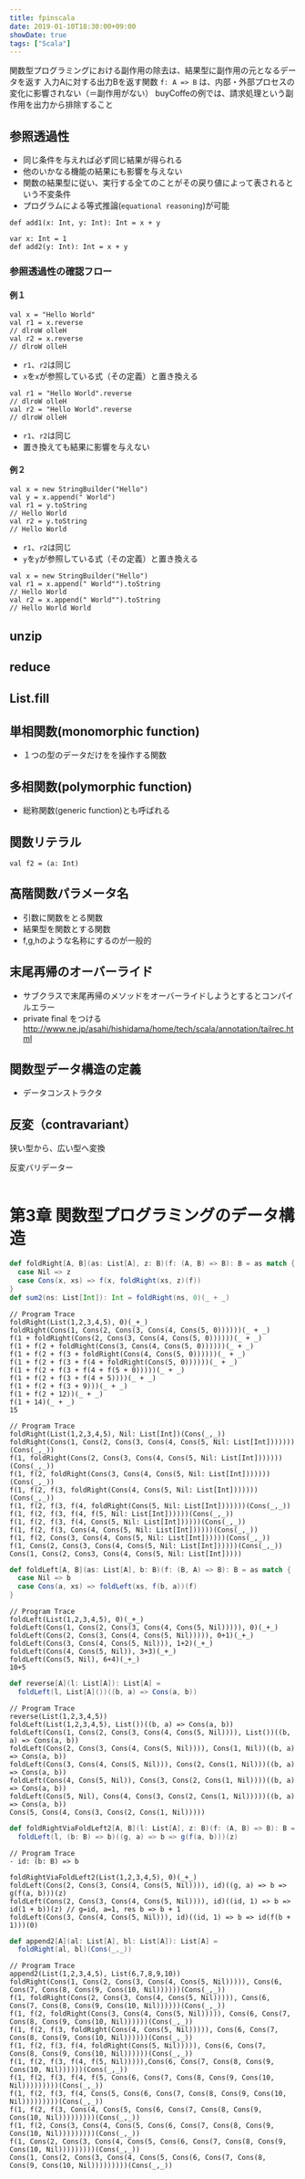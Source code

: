```yaml
---
title: fpinscala
date: 2019-01-10T18:30:00+09:00
showDate: true
tags: ["Scala"]
---
```


関数型プログラミングにおける副作用の除去は、結果型に副作用の元となるデータを返す
入力Aに対する出力Bを返す関数 `f: A => B` は、内部・外部プロセスの変化に影響されない（＝副作用がない）
buyCoffeの例では、請求処理という副作用を出力から排除すること

## 参照透過性
- 同じ条件を与えれば必ず同じ結果が得られる
- 他のいかなる機能の結果にも影響を与えない
- 関数の結果型に従い、実行する全てのことがその戻り値によって表されるという不変条件
- プログラムによる等式推論(`equational reasoning`)が可能

```
def add1(x: Int, y: Int): Int = x + y
```

```
var x: Int = 1
def add2(y: Int): Int = x + y
```

### 参照透過性の確認フロー
#### 例１
```
val x = "Hello World"
val r1 = x.reverse
// dlroW olleH
val r2 = x.reverse
// dlroW olleH
```
- `r1`、`r2`は同じ
- `x`を`x`が参照している式（その定義）と置き換える
```
val r1 = "Hello World".reverse
// dlroW olleH
val r2 = "Hello World".reverse
// dlroW olleH
```
- `r1`、`r2`は同じ
- 置き換えても結果に影響を与えない

#### 例２
```
val x = new StringBuilder("Hello")
val y = x.append(" World")
val r1 = y.toString
// Hello World
val r2 = y.toString
// Hello World
```
- `r1`、`r2`は同じ
- `y`を`y`が参照している式（その定義）と置き換える
```
val x = new StringBuilder("Hello")
val r1 = x.append(" World"").toString
// Hello World
val r2 = x.append(" World"").toString
// Hello World World
```

## unzip

## reduce

## List.fill

## 単相関数(monomorphic function)
- １つの型のデータだけをを操作する関数

## 多相関数(polymorphic function)
- 総称関数(generic function)とも呼ばれる

## 関数リテラル
```
val f2 = (a: Int)
```

## 高階関数パラメータ名

- 引数に関数をとる関数
- 結果型を関数とする関数
- f,g,hのような名称にするのが一般的

## 末尾再帰のオーバーライド
- サブクラスで末尾再帰のメソッドをオーバーライドしようとするとコンパイルエラー
- private final をつける
http://www.ne.jp/asahi/hishidama/home/tech/scala/annotation/tailrec.html

## 関数型データ構造の定義
- データコンストラクタ


## 反変（contravariant）
狭い型から、広い型へ変換

反変バリデーター

```
```

# 第3章 関数型プログラミングのデータ構造

```Scala
def foldRight[A, B](as: List[A], z: B)(f: (A, B) => B): B = as match {
  case Nil => z
  case Cons(x, xs) => f(x, foldRight(xs, z)(f))
}
def sum2(ns: List[Int]): Int = foldRight(ns, 0)(_ + _)
```

```
// Program Trace
foldRight(List(1,2,3,4,5), 0)(_+_)
foldRight(Cons(1, Cons(2, Cons(3, Cons(4, Cons(5, 0))))))(_ + _)
f(1 + foldRight(Cons(2, Cons(3, Cons(4, Cons(5, 0))))))(_ + _)
f(1 + f(2 + foldRight(Cons(3, Cons(4, Cons(5, 0))))))(_ + _)
f(1 + f(2 + f(3 + foldRight(Cons(4, Cons(5, 0))))))(_ + _)
f(1 + f(2 + f(3 + f(4 + foldRight(Cons(5, 0))))))(_ + _)
f(1 + f(2 + f(3 + f(4 + f(5 + 0)))))(_ + _)
f(1 + f(2 + f(3 + f(4 + 5))))(_ + _)
f(1 + f(2 + f(3 + 9)))(_ + _)
f(1 + f(2 + 12))(_ + _)
f(1 + 14)(_ + _)
15
```

```
// Program Trace
foldRight(List(1,2,3,4,5), Nil: List[Int])(Cons(_,_))
foldRight(Cons(1, Cons(2, Cons(3, Cons(4, Cons(5, Nil: List[Int]))))))(Cons(_,_))
f(1, foldRight(Cons(2, Cons(3, Cons(4, Cons(5, Nil: List[Int]))))))(Cons(_,_))
f(1, f(2, foldRight(Cons(3, Cons(4, Cons(5, Nil: List[Int]))))))(Cons(_,_))
f(1, f(2, f(3, foldRight(Cons(4, Cons(5, Nil: List[Int]))))))(Cons(_,_))
f(1, f(2, f(3, f(4, foldRight(Cons(5, Nil: List[Int]))))))(Cons(_,_))
f(1, f(2, f(3, f(4, f(5, Nil: List[Int])))))(Cons(_,_))
f(1, f(2, f(3, f(4, Cons(5, Nil: List[Int])))))(Cons(_,_))
f(1, f(2, f(3, Cons(4, Cons(5, Nil: List[Int])))))(Cons(_,_))
f(1, f(2, Cons(3, Cons(4, Cons(5, Nil: List[Int])))))(Cons(_,_))
f(1, Cons(2, Cons(3, Cons(4, Cons(5, Nil: List[Int])))))(Cons(_,_))
Cons(1, Cons(2, Cons3, Cons(4, Cons(5, Nil: List[Int]))))
```

```Scala
def foldLeft[A, B](as: List[A], b: B)(f: (B, A) => B): B = as match {
  case Nil => b
  case Cons(a, xs) => foldLeft(xs, f(b, a))(f)
}
```

```
// Program Trace
foldLeft(List(1,2,3,4,5), 0)(_+_)
foldLeft(Cons(1, Cons(2, Cons(3, Cons(4, Cons(5, Nil))))), 0)(_+_)
foldLeft(Cons(2, Cons(3, Cons(4, Cons(5, Nil))))), 0+1)(_+_)
foldLeft(Cons(3, Cons(4, Cons(5, Nil))), 1+2)(_+_)
foldLeft(Cons(4, Cons(5, Nil)), 3+3)(_+_)
foldLeft(Cons(5, Nil), 6+4)(_+_)
10+5
```

```Scala
def reverse[A](l: List[A]): List[A] =
  foldLeft(l, List[A]())((b, a) => Cons(a, b))
```

```
// Program Trace
reverse(List(1,2,3,4,5))
foldLeft(List(1,2,3,4,5), List())((b, a) => Cons(a, b))
foldLeft(Cons(1, Cons(2, Cons(3, Cons(4, Cons(5, Nil)))), List())((b, a) => Cons(a, b))
foldLeft(Cons(2, Cons(3, Cons(4, Cons(5, Nil)))), Cons(1, Nil))((b, a) => Cons(a, b))
foldLeft(Cons(3, Cons(4, Cons(5, Nil))), Cons(2, Cons(1, Nil)))((b, a) => Cons(a, b))
foldLeft(Cons(4, Cons(5, Nil)), Cons(3, Cons(2, Cons(1, Nil))))((b, a) => Cons(a, b))
foldLeft(Cons(5, Nil), Cons(4, Cons(3, Cons(2, Cons(1, Nil)))))((b, a) => Cons(a, b))
Cons(5, Cons(4, Cons(3, Cons(2, Cons(1, Nil)))))
```

```Scala
def foldRightViaFoldLeft2[A, B](l: List[A], z: B)(f: (A, B) => B): B =
  foldLeft(l, (b: B) => b)((g, a) => b => g(f(a, b)))(z)
```

```
// Program Trace
- id: (b: B) => b

foldRightViaFoldLeft2(List(1,2,3,4,5), 0)(_+_)
foldLeft(Cons(2, Cons(3, Cons(4, Cons(5, Nil)))), id)((g, a) => b => g(f(a, b)))(z)
foldLeft(Cons(2, Cons(3, Cons(4, Cons(5, Nil)))), id)((id, 1) => b => id(1 + b))(z) // g=id, a=1, res b => b + 1
foldLeft(Cons(3, Cons(4, Cons(5, Nil))), id)((id, 1) => b => id(f(b + 1)))(0)
```

```Scala
def append2[A](al: List[A], bl: List[A]): List[A] =
  foldRight(al, bl)(Cons(_,_))
```

```
// Program Trace
append2(List(1,2,3,4,5), List(6,7,8,9,10))
foldRight(Cons(1, Cons(2, Cons(3, Cons(4, Cons(5, Nil))))), Cons(6, Cons(7, Cons(8, Cons(9, Cons(10, Nil))))))(Cons(_,_))
f(1, foldRight(Cons(2, Cons(3, Cons(4, Cons(5, Nil))))), Cons(6, Cons(7, Cons(8, Cons(9, Cons(10, Nil))))))(Cons(_,_))
f(1, f(2, foldRight(Cons(3, Cons(4, Cons(5, Nil))))), Cons(6, Cons(7, Cons(8, Cons(9, Cons(10, Nil))))))(Cons(_,_))
f(1, f(2, f(3, foldRight(Cons(4, Cons(5, Nil))))), Cons(6, Cons(7, Cons(8, Cons(9, Cons(10, Nil))))))(Cons(_,_))
f(1, f(2, f(3, f(4, foldRight(Cons(5, Nil))))), Cons(6, Cons(7, Cons(8, Cons(9, Cons(10, Nil))))))(Cons(_,_))
f(1, f(2, f(3, f(4, f(5, Nil))))),Cons(6, Cons(7, Cons(8, Cons(9, Cons(10, Nil))))))(Cons(_,_))
f(1, f(2, f(3, f(4, f(5, Cons(6, Cons(7, Cons(8, Cons(9, Cons(10, Nil)))))))))(Cons(_,_))
f(1, f(2, f(3, f(4, Cons(5, Cons(6, Cons(7, Cons(8, Cons(9, Cons(10, Nil)))))))))(Cons(_,_))
f(1, f(2, f(3, Cons(4, Cons(5, Cons(6, Cons(7, Cons(8, Cons(9, Cons(10, Nil)))))))))(Cons(_,_))
f(1, f(2, Cons(3, Cons(4, Cons(5, Cons(6, Cons(7, Cons(8, Cons(9, Cons(10, Nil)))))))))(Cons(_,_))
f(1, Cons(2, Cons(3, Cons(4, Cons(5, Cons(6, Cons(7, Cons(8, Cons(9, Cons(10, Nil)))))))))(Cons(_,_))
Cons(1, Cons(2, Cons(3, Cons(4, Cons(5, Cons(6, Cons(7, Cons(8, Cons(9, Cons(10, Nil)))))))))(Cons(_,_))
```

